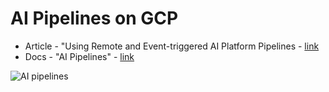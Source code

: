 # AI Pipelines on GCP

- Article - "Using Remote and Event-triggered AI Platform Pipelines - [link](https://cloud.google.com/blog/products/ai-machine-learning/using-remote-and-event-triggered-ai-platform-pipelines)
- Docs - "AI Pipelines" - [link](https://cloud.google.com/ai-platform/pipelines/docs/introduction)

![AI pipelines](https://github.com/lynnlangit/gcp-essentials/blob/master/6_AI-ML/6_ai-pipelines/ai-pipelines.png)